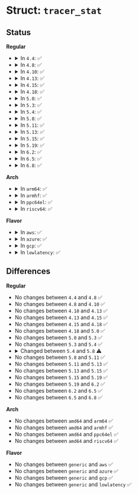 # Struct: <code>tracer_stat</code>

## Status
<b>Regular</b>
<ul>
<li>
<details>
<summary>In <code>4.4</code>: ✅</summary>

```c
struct tracer_stat {
    const char *name;
    void * (*stat_start)(struct tracer_stat *);
    void * (*stat_next)(void *, int);
    int (*stat_cmp)(void *, void *);
    int (*stat_show)(struct seq_file *, void *);
    void (*stat_release)(void *);
    int (*stat_headers)(struct seq_file *);
};
```
</details>
</li>
<li>
<details>
<summary>In <code>4.8</code>: ✅</summary>

```c
struct tracer_stat {
    const char *name;
    void * (*stat_start)(struct tracer_stat *);
    void * (*stat_next)(void *, int);
    int (*stat_cmp)(void *, void *);
    int (*stat_show)(struct seq_file *, void *);
    void (*stat_release)(void *);
    int (*stat_headers)(struct seq_file *);
};
```
</details>
</li>
<li>
<details>
<summary>In <code>4.10</code>: ✅</summary>

```c
struct tracer_stat {
    const char *name;
    void * (*stat_start)(struct tracer_stat *);
    void * (*stat_next)(void *, int);
    int (*stat_cmp)(void *, void *);
    int (*stat_show)(struct seq_file *, void *);
    void (*stat_release)(void *);
    int (*stat_headers)(struct seq_file *);
};
```
</details>
</li>
<li>
<details>
<summary>In <code>4.13</code>: ✅</summary>

```c
struct tracer_stat {
    const char *name;
    void * (*stat_start)(struct tracer_stat *);
    void * (*stat_next)(void *, int);
    int (*stat_cmp)(void *, void *);
    int (*stat_show)(struct seq_file *, void *);
    void (*stat_release)(void *);
    int (*stat_headers)(struct seq_file *);
};
```
</details>
</li>
<li>
<details>
<summary>In <code>4.15</code>: ✅</summary>

```c
struct tracer_stat {
    const char *name;
    void * (*stat_start)(struct tracer_stat *);
    void * (*stat_next)(void *, int);
    int (*stat_cmp)(void *, void *);
    int (*stat_show)(struct seq_file *, void *);
    void (*stat_release)(void *);
    int (*stat_headers)(struct seq_file *);
};
```
</details>
</li>
<li>
<details>
<summary>In <code>4.18</code>: ✅</summary>

```c
struct tracer_stat {
    const char *name;
    void * (*stat_start)(struct tracer_stat *);
    void * (*stat_next)(void *, int);
    int (*stat_cmp)(void *, void *);
    int (*stat_show)(struct seq_file *, void *);
    void (*stat_release)(void *);
    int (*stat_headers)(struct seq_file *);
};
```
</details>
</li>
<li>
<details>
<summary>In <code>5.0</code>: ✅</summary>

```c
struct tracer_stat {
    const char *name;
    void * (*stat_start)(struct tracer_stat *);
    void * (*stat_next)(void *, int);
    int (*stat_cmp)(void *, void *);
    int (*stat_show)(struct seq_file *, void *);
    void (*stat_release)(void *);
    int (*stat_headers)(struct seq_file *);
};
```
</details>
</li>
<li>
<details>
<summary>In <code>5.3</code>: ✅</summary>

```c
struct tracer_stat {
    const char *name;
    void * (*stat_start)(struct tracer_stat *);
    void * (*stat_next)(void *, int);
    int (*stat_cmp)(void *, void *);
    int (*stat_show)(struct seq_file *, void *);
    void (*stat_release)(void *);
    int (*stat_headers)(struct seq_file *);
};
```
</details>
</li>
<li>
<details>
<summary>In <code>5.4</code>: ✅</summary>

```c
struct tracer_stat {
    const char *name;
    void * (*stat_start)(struct tracer_stat *);
    void * (*stat_next)(void *, int);
    int (*stat_cmp)(void *, void *);
    int (*stat_show)(struct seq_file *, void *);
    void (*stat_release)(void *);
    int (*stat_headers)(struct seq_file *);
};
```
</details>
</li>
<li>
<details>
<summary>In <code>5.8</code>: ✅</summary>

```c
struct tracer_stat {
    const char *name;
    void * (*stat_start)(struct tracer_stat *);
    void * (*stat_next)(void *, int);
    cmp_func_t stat_cmp;
    int (*stat_show)(struct seq_file *, void *);
    void (*stat_release)(void *);
    int (*stat_headers)(struct seq_file *);
};
```
</details>
</li>
<li>
<details>
<summary>In <code>5.11</code>: ✅</summary>

```c
struct tracer_stat {
    const char *name;
    void * (*stat_start)(struct tracer_stat *);
    void * (*stat_next)(void *, int);
    cmp_func_t stat_cmp;
    int (*stat_show)(struct seq_file *, void *);
    void (*stat_release)(void *);
    int (*stat_headers)(struct seq_file *);
};
```
</details>
</li>
<li>
<details>
<summary>In <code>5.13</code>: ✅</summary>

```c
struct tracer_stat {
    const char *name;
    void * (*stat_start)(struct tracer_stat *);
    void * (*stat_next)(void *, int);
    cmp_func_t stat_cmp;
    int (*stat_show)(struct seq_file *, void *);
    void (*stat_release)(void *);
    int (*stat_headers)(struct seq_file *);
};
```
</details>
</li>
<li>
<details>
<summary>In <code>5.15</code>: ✅</summary>

```c
struct tracer_stat {
    const char *name;
    void * (*stat_start)(struct tracer_stat *);
    void * (*stat_next)(void *, int);
    cmp_func_t stat_cmp;
    int (*stat_show)(struct seq_file *, void *);
    void (*stat_release)(void *);
    int (*stat_headers)(struct seq_file *);
};
```
</details>
</li>
<li>
<details>
<summary>In <code>5.19</code>: ✅</summary>

```c
struct tracer_stat {
    const char *name;
    void * (*stat_start)(struct tracer_stat *);
    void * (*stat_next)(void *, int);
    cmp_func_t stat_cmp;
    int (*stat_show)(struct seq_file *, void *);
    void (*stat_release)(void *);
    int (*stat_headers)(struct seq_file *);
};
```
</details>
</li>
<li>
<details>
<summary>In <code>6.2</code>: ✅</summary>

```c
struct tracer_stat {
    const char *name;
    void * (*stat_start)(struct tracer_stat *);
    void * (*stat_next)(void *, int);
    cmp_func_t stat_cmp;
    int (*stat_show)(struct seq_file *, void *);
    void (*stat_release)(void *);
    int (*stat_headers)(struct seq_file *);
};
```
</details>
</li>
<li>
<details>
<summary>In <code>6.5</code>: ✅</summary>

```c
struct tracer_stat {
    const char *name;
    void * (*stat_start)(struct tracer_stat *);
    void * (*stat_next)(void *, int);
    cmp_func_t stat_cmp;
    int (*stat_show)(struct seq_file *, void *);
    void (*stat_release)(void *);
    int (*stat_headers)(struct seq_file *);
};
```
</details>
</li>
<li>
<details>
<summary>In <code>6.8</code>: ✅</summary>

```c
struct tracer_stat {
    const char *name;
    void * (*stat_start)(struct tracer_stat *);
    void * (*stat_next)(void *, int);
    cmp_func_t stat_cmp;
    int (*stat_show)(struct seq_file *, void *);
    void (*stat_release)(void *);
    int (*stat_headers)(struct seq_file *);
};
```
</details>
</li>
</ul>
<b>Arch</b>
<ul>
<li>
<details>
<summary>In <code>arm64</code>: ✅</summary>

```c
struct tracer_stat {
    const char *name;
    void * (*stat_start)(struct tracer_stat *);
    void * (*stat_next)(void *, int);
    int (*stat_cmp)(void *, void *);
    int (*stat_show)(struct seq_file *, void *);
    void (*stat_release)(void *);
    int (*stat_headers)(struct seq_file *);
};
```
</details>
</li>
<li>
<details>
<summary>In <code>armhf</code>: ✅</summary>

```c
struct tracer_stat {
    const char *name;
    void * (*stat_start)(struct tracer_stat *);
    void * (*stat_next)(void *, int);
    int (*stat_cmp)(void *, void *);
    int (*stat_show)(struct seq_file *, void *);
    void (*stat_release)(void *);
    int (*stat_headers)(struct seq_file *);
};
```
</details>
</li>
<li>
<details>
<summary>In <code>ppc64el</code>: ✅</summary>

```c
struct tracer_stat {
    const char *name;
    void * (*stat_start)(struct tracer_stat *);
    void * (*stat_next)(void *, int);
    int (*stat_cmp)(void *, void *);
    int (*stat_show)(struct seq_file *, void *);
    void (*stat_release)(void *);
    int (*stat_headers)(struct seq_file *);
};
```
</details>
</li>
<li>
<details>
<summary>In <code>riscv64</code>: ✅</summary>

```c
struct tracer_stat {
    const char *name;
    void * (*stat_start)(struct tracer_stat *);
    void * (*stat_next)(void *, int);
    int (*stat_cmp)(void *, void *);
    int (*stat_show)(struct seq_file *, void *);
    void (*stat_release)(void *);
    int (*stat_headers)(struct seq_file *);
};
```
</details>
</li>
</ul>
<b>Flavor</b>
<ul>
<li>
<details>
<summary>In <code>aws</code>: ✅</summary>

```c
struct tracer_stat {
    const char *name;
    void * (*stat_start)(struct tracer_stat *);
    void * (*stat_next)(void *, int);
    int (*stat_cmp)(void *, void *);
    int (*stat_show)(struct seq_file *, void *);
    void (*stat_release)(void *);
    int (*stat_headers)(struct seq_file *);
};
```
</details>
</li>
<li>
<details>
<summary>In <code>azure</code>: ✅</summary>

```c
struct tracer_stat {
    const char *name;
    void * (*stat_start)(struct tracer_stat *);
    void * (*stat_next)(void *, int);
    int (*stat_cmp)(void *, void *);
    int (*stat_show)(struct seq_file *, void *);
    void (*stat_release)(void *);
    int (*stat_headers)(struct seq_file *);
};
```
</details>
</li>
<li>
<details>
<summary>In <code>gcp</code>: ✅</summary>

```c
struct tracer_stat {
    const char *name;
    void * (*stat_start)(struct tracer_stat *);
    void * (*stat_next)(void *, int);
    int (*stat_cmp)(void *, void *);
    int (*stat_show)(struct seq_file *, void *);
    void (*stat_release)(void *);
    int (*stat_headers)(struct seq_file *);
};
```
</details>
</li>
<li>
<details>
<summary>In <code>lowlatency</code>: ✅</summary>

```c
struct tracer_stat {
    const char *name;
    void * (*stat_start)(struct tracer_stat *);
    void * (*stat_next)(void *, int);
    int (*stat_cmp)(void *, void *);
    int (*stat_show)(struct seq_file *, void *);
    void (*stat_release)(void *);
    int (*stat_headers)(struct seq_file *);
};
```
</details>
</li>
</ul>

## Differences
<b>Regular</b>
<ul>
<li>
No changes between <code>4.4</code> and <code>4.8</code> ✅
</li>
<li>
No changes between <code>4.8</code> and <code>4.10</code> ✅
</li>
<li>
No changes between <code>4.10</code> and <code>4.13</code> ✅
</li>
<li>
No changes between <code>4.13</code> and <code>4.15</code> ✅
</li>
<li>
No changes between <code>4.15</code> and <code>4.18</code> ✅
</li>
<li>
No changes between <code>4.18</code> and <code>5.0</code> ✅
</li>
<li>
No changes between <code>5.0</code> and <code>5.3</code> ✅
</li>
<li>
No changes between <code>5.3</code> and <code>5.4</code> ✅
</li>
<li>
<details>
<summary>Changed between <code>5.4</code> and <code>5.8</code> ⚠️</summary>
<ul>
<li>
<b>Field type changed. </b>
<code>int (*stat_cmp)(void *, void *)</code> ➡️ <code>cmp_func_t stat_cmp</code>
</li>
</ul>
</details>
</li>
<li>
No changes between <code>5.8</code> and <code>5.11</code> ✅
</li>
<li>
No changes between <code>5.11</code> and <code>5.13</code> ✅
</li>
<li>
No changes between <code>5.13</code> and <code>5.15</code> ✅
</li>
<li>
No changes between <code>5.15</code> and <code>5.19</code> ✅
</li>
<li>
No changes between <code>5.19</code> and <code>6.2</code> ✅
</li>
<li>
No changes between <code>6.2</code> and <code>6.5</code> ✅
</li>
<li>
No changes between <code>6.5</code> and <code>6.8</code> ✅
</li>
</ul>
<b>Arch</b>
<ul>
<li>
No changes between <code>amd64</code> and <code>arm64</code> ✅
</li>
<li>
No changes between <code>amd64</code> and <code>armhf</code> ✅
</li>
<li>
No changes between <code>amd64</code> and <code>ppc64el</code> ✅
</li>
<li>
No changes between <code>amd64</code> and <code>riscv64</code> ✅
</li>
</ul>
<b>Flavor</b>
<ul>
<li>
No changes between <code>generic</code> and <code>aws</code> ✅
</li>
<li>
No changes between <code>generic</code> and <code>azure</code> ✅
</li>
<li>
No changes between <code>generic</code> and <code>gcp</code> ✅
</li>
<li>
No changes between <code>generic</code> and <code>lowlatency</code> ✅
</li>
</ul>
